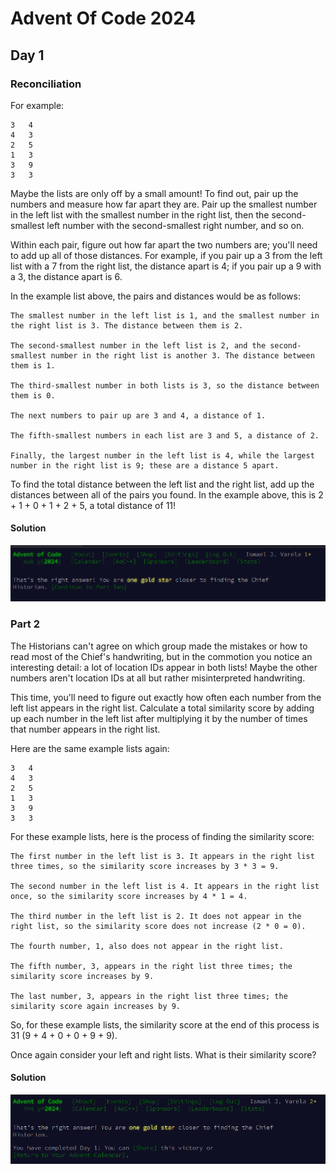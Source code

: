 # Advent Of Code 2024

## Day 1

### Reconciliation

For example:
```
3   4
4   3
2   5
1   3
3   9
3   3
```

Maybe the lists are only off by a small amount! To find out, pair up the numbers and measure how far apart they are. Pair up the smallest number in the left list with the smallest number in the right list, then the second-smallest left number with the second-smallest right number, and so on.

Within each pair, figure out how far apart the two numbers are; you'll need to add up all of those distances. For example, if you pair up a 3 from the left list with a 7 from the right list, the distance apart is 4; if you pair up a 9 with a 3, the distance apart is 6.

In the example list above, the pairs and distances would be as follows:

    The smallest number in the left list is 1, and the smallest number in the right list is 3. The distance between them is 2.

    The second-smallest number in the left list is 2, and the second-smallest number in the right list is another 3. The distance between them is 1.

    The third-smallest number in both lists is 3, so the distance between them is 0.

    The next numbers to pair up are 3 and 4, a distance of 1.

    The fifth-smallest numbers in each list are 3 and 5, a distance of 2.

    Finally, the largest number in the left list is 4, while the largest number in the right list is 9; these are a distance 5 apart.

To find the total distance between the left list and the right list, add up the distances between all of the pairs you found. In the example above, this is 2 + 1 + 0 + 1 + 2 + 5, a total distance of 11!

#### Solution
![pict](./public/aoc1-1.png)

### Part 2

The Historians can't agree on which group made the mistakes or how to read most of the Chief's handwriting, but in the commotion you notice an interesting detail: a lot of location IDs appear in both lists! Maybe the other numbers aren't location IDs at all but rather misinterpreted handwriting.

This time, you'll need to figure out exactly how often each number from the left list appears in the right list. Calculate a total similarity score by adding up each number in the left list after multiplying it by the number of times that number appears in the right list.

Here are the same example lists again:
```
3   4
4   3
2   5
1   3
3   9
3   3
```

For these example lists, here is the process of finding the similarity score:

    The first number in the left list is 3. It appears in the right list three times, so the similarity score increases by 3 * 3 = 9.

    The second number in the left list is 4. It appears in the right list once, so the similarity score increases by 4 * 1 = 4.

    The third number in the left list is 2. It does not appear in the right list, so the similarity score does not increase (2 * 0 = 0).

    The fourth number, 1, also does not appear in the right list.

    The fifth number, 3, appears in the right list three times; the similarity score increases by 9.

    The last number, 3, appears in the right list three times; the similarity score again increases by 9.

So, for these example lists, the similarity score at the end of this process is 31 (9 + 4 + 0 + 0 + 9 + 9).

Once again consider your left and right lists. What is their similarity score?

#### Solution
![pict](./public/aoc1-2.png)